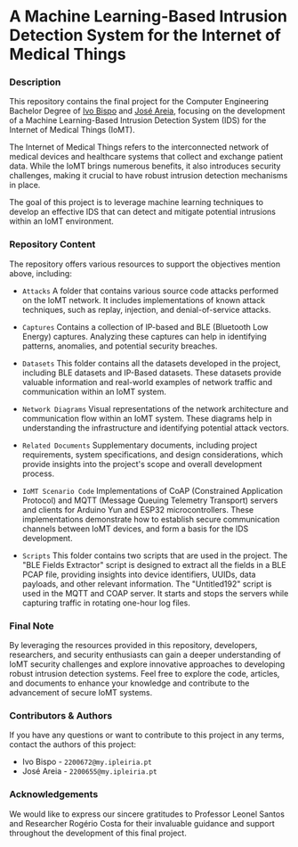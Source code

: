 # A Machine Learning-Based Intrusion Detection System for the Internet of Medical Things

### Description

This repository contains the final project for the Computer Engineering Bachelor Degree of <a href="https://github.com/ivoafonsobispo">Ivo Bispo</a> and <a href="https://github.com/joseareia">José Areia</a>, focusing on the development of a Machine Learning-Based Intrusion Detection System (IDS) for the Internet of Medical Things (IoMT).

The Internet of Medical Things refers to the interconnected network of medical devices and healthcare systems that collect and exchange patient data. While the IoMT brings numerous benefits, it also introduces security challenges, making it crucial to have robust intrusion detection mechanisms in place.

The goal of this project is to leverage machine learning techniques to develop an effective IDS that can detect and mitigate potential intrusions within an IoMT environment. 

### Repository Content

The repository offers various resources to support the objectives mention above, including:

- `Attacks` A folder that contains various source code attacks performed on the IoMT network. It includes implementations of known attack techniques, such as replay, injection, and denial-of-service attacks.

- `Captures` Contains a collection of IP-based and BLE (Bluetooth Low Energy) captures. Analyzing these captures can help in identifying patterns, anomalies, and potential security breaches.

- `Datasets` This folder contains all the datasets developed in the project, including BLE datasets and IP-Based datasets. These datasets provide valuable information and real-world examples of network traffic and communication within an IoMT system.

- `Network Diagrams` Visual representations of the network architecture and communication flow within an IoMT system. These diagrams help in understanding the infrastructure and identifying potential attack vectors.

- `Related Documents` Supplementary documents, including project requirements, system specifications, and design considerations, which provide insights into the project's scope and overall development process.

- `IoMT Scenario Code` Implementations of CoAP (Constrained Application Protocol) and MQTT (Message Queuing Telemetry Transport) servers and clients for Arduino Yun and ESP32 microcontrollers. These implementations demonstrate how to establish secure communication channels between IoMT devices, and form a basis for the IDS development.

- `Scripts` This folder contains two scripts that are used in the project. The "BLE Fields Extractor" script is designed to extract all the fields in a BLE PCAP file, providing insights into device identifiers, UUIDs, data payloads, and other relevant information. The "Untitled192" script is used in the MQTT and COAP server. It starts and stops the servers while capturing traffic in rotating one-hour log files.

### Final Note

By leveraging the resources provided in this repository, developers, researchers, and security enthusiasts can gain a deeper understanding of IoMT security challenges and explore innovative approaches to developing robust intrusion detection systems. Feel free to explore the code, articles, and documents to enhance your knowledge and contribute to the advancement of secure IoMT systems.

### Contributors & Authors

If you have any questions or want to contribute to this project in any terms, contact the authors of this project:

- Ivo Bispo - `2200672@my.ipleiria.pt`
- José Areia - `2200655@my.ipleiria.pt`

### Acknowledgements

We would like to express our sincere gratitudes to Professor Leonel Santos and Researcher Rogério Costa for their invaluable guidance and support throughout the development of this final project.


